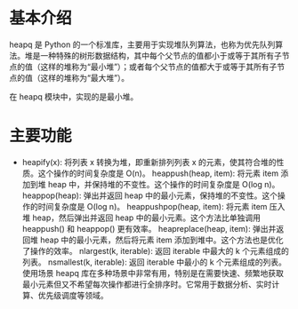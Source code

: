 # 基本介绍
heapq 是 Python 的一个标准库，主要用于实现堆队列算法，也称为优先队列算法。堆是一种特殊的树形数据结构，其中每个父节点的值都小于或等于其所有子节点的值（这样的堆称为“最小堆”）；或者每个父节点的值都大于或等于其所有子节点的值（这样的堆称为“最大堆”）。

在 heapq 模块中，实现的是最小堆。

# 主要功能
* heapify(x): 将列表 x 转换为堆，即重新排列列表 x 的元素，使其符合堆的性质。这个操作的时间复杂度是 O(n)。
heappush(heap, item): 将元素 item 添加到堆 heap 中，并保持堆的不变性。这个操作的时间复杂度是 O(log n)。
heappop(heap): 弹出并返回 heap 中的最小元素，保持堆的不变性。这个操作的时间复杂度是 O(log n)。
heappushpop(heap, item): 将元素 item 压入堆 heap，然后弹出并返回 heap 中的最小元素。这个方法比单独调用 heappush() 和 heappop() 更有效率。
heapreplace(heap, item): 弹出并返回堆 heap 中的最小元素，然后将元素 item 添加到堆中。这个方法也是优化了操作的效率。
nlargest(k, iterable): 返回 iterable 中最大的 k 个元素组成的列表。
nsmallest(k, iterable): 返回 iterable 中最小的 k 个元素组成的列表。
使用场景
heapq 库在多种场景中非常有用，特别是在需要快速、频繁地获取最小元素但又不希望每次操作都进行全排序时。它常用于数据分析、实时计算、优先级调度等领域。
